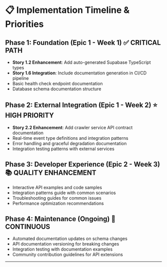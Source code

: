 # 📋 Implementation Timeline & Priorities

## Phase 1: Foundation (Epic 1 - Week 1) ✅ **CRITICAL PATH**

- **Story 1.2 Enhancement**: Add auto-generated Supabase TypeScript types
- **Story 1.6 Integration**: Include documentation generation in CI/CD pipeline
- Basic health check endpoint documentation
- Database schema documentation structure

## Phase 2: External Integration (Epic 1 - Week 2) ⭐ **HIGH PRIORITY**

- **Story 2.2 Enhancement**: Add crawler service API contract documentation
- Real-time event type definitions and integration patterns
- Error handling and graceful degradation documentation
- Integration testing patterns with external services

## Phase 3: Developer Experience (Epic 2 - Week 3) 📚 **QUALITY ENHANCEMENT**

- Interactive API examples and code samples
- Integration patterns guide with common scenarios
- Troubleshooting guides for common issues
- Performance optimization recommendations

## Phase 4: Maintenance (Ongoing) 🔄 **CONTINUOUS**

- Automated documentation updates on schema changes
- API documentation versioning for breaking changes
- Integration testing with documentation examples
- Community contribution guidelines for API extensions

---
